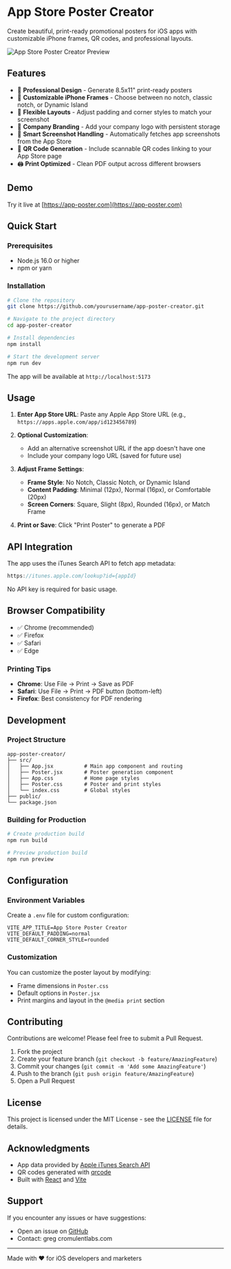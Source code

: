 # App Store Poster Creator

Create beautiful, print-ready promotional posters for iOS apps with customizable iPhone frames, QR codes, and professional layouts.

![App Store Poster Creator Preview](https://via.placeholder.com/800x400)

## Features

- 🎨 **Professional Design** - Generate 8.5x11" print-ready posters
- 📱 **Customizable iPhone Frames** - Choose between no notch, classic notch, or Dynamic Island
- 🔄 **Flexible Layouts** - Adjust padding and corner styles to match your screenshot
- 🏢 **Company Branding** - Add your company logo with persistent storage
- 📸 **Smart Screenshot Handling** - Automatically fetches app screenshots from the App Store
- 🔗 **QR Code Generation** - Include scannable QR codes linking to your App Store page
- 🖨️ **Print Optimized** - Clean PDF output across different browsers

## Demo

Try it live at [https://app-poster.com](https://app-poster.com)

## Quick Start

### Prerequisites

- Node.js 16.0 or higher
- npm or yarn

### Installation

```bash
# Clone the repository
git clone https://github.com/yourusername/app-poster-creator.git

# Navigate to the project directory
cd app-poster-creator

# Install dependencies
npm install

# Start the development server
npm run dev
```

The app will be available at `http://localhost:5173`

## Usage

1. **Enter App Store URL**: Paste any Apple App Store URL (e.g., `https://apps.apple.com/app/id123456789`)

2. **Optional Customization**:
   - Add an alternative screenshot URL if the app doesn't have one
   - Include your company logo URL (saved for future use)

3. **Adjust Frame Settings**:
   - **Frame Style**: No Notch, Classic Notch, or Dynamic Island
   - **Content Padding**: Minimal (12px), Normal (16px), or Comfortable (20px)
   - **Screen Corners**: Square, Slight (8px), Rounded (16px), or Match Frame

4. **Print or Save**: Click "Print Poster" to generate a PDF

## API Integration

The app uses the iTunes Search API to fetch app metadata:

```javascript
https://itunes.apple.com/lookup?id={appId}
```

No API key is required for basic usage.

## Browser Compatibility

- ✅ Chrome (recommended)
- ✅ Firefox
- ✅ Safari
- ✅ Edge

### Printing Tips

- **Chrome**: Use File → Print → Save as PDF
- **Safari**: Use File → Print → PDF button (bottom-left)
- **Firefox**: Best consistency for PDF rendering

## Development

### Project Structure

```
app-poster-creator/
├── src/
│   ├── App.jsx          # Main app component and routing
│   ├── Poster.jsx       # Poster generation component
│   ├── App.css          # Home page styles
│   ├── Poster.css       # Poster and print styles
│   └── index.css        # Global styles
├── public/
└── package.json
```

### Building for Production

```bash
# Create production build
npm run build

# Preview production build
npm run preview
```

## Configuration

### Environment Variables

Create a `.env` file for custom configuration:

```env
VITE_APP_TITLE=App Store Poster Creator
VITE_DEFAULT_PADDING=normal
VITE_DEFAULT_CORNER_STYLE=rounded
```

### Customization

You can customize the poster layout by modifying:

- Frame dimensions in `Poster.css`
- Default options in `Poster.jsx`
- Print margins and layout in the `@media print` section

## Contributing

Contributions are welcome! Please feel free to submit a Pull Request.

1. Fork the project
2. Create your feature branch (`git checkout -b feature/AmazingFeature`)
3. Commit your changes (`git commit -m 'Add some AmazingFeature'`)
4. Push to the branch (`git push origin feature/AmazingFeature`)
5. Open a Pull Request

## License

This project is licensed under the MIT License - see the [LICENSE](LICENSE) file for details.

## Acknowledgments

- App data provided by [Apple iTunes Search API](https://developer.apple.com/library/archive/documentation/AudioVideo/Conceptual/iTuneSearchAPI/)
- QR codes generated with [qrcode](https://www.npmjs.com/package/qrcode)
- Built with [React](https://react.dev/) and [Vite](https://vitejs.dev/)

## Support

If you encounter any issues or have suggestions:

- Open an issue on [GitHub](https://github.com/gregggreg/app-poster-creator/issues)
- Contact: greg <at> cromulentlabs.com

---

Made with ❤️ for iOS developers and marketers
